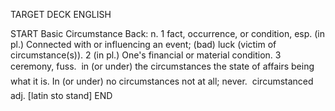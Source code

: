 TARGET DECK
ENGLISH

START
Basic
Circumstance
Back: n. 1 fact, occurrence, or condition, esp. (in pl.) Connected with or influencing an event; (bad) luck (victim of circumstance(s)). 2 (in pl.) One's financial or material condition. 3 ceremony, fuss.  in (or under) the circumstances the state of affairs being what it is. In (or under) no circumstances not at all; never.  circumstanced adj. [latin sto stand]
END
